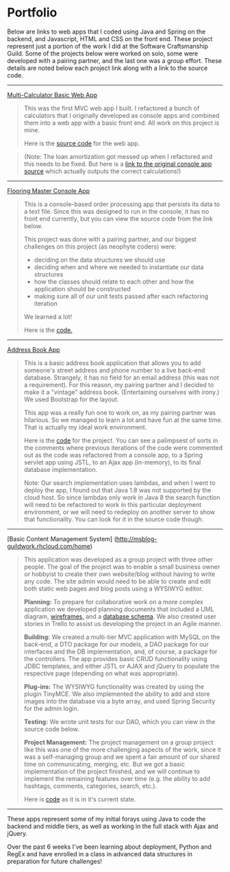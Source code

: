

# Portfolio

Below are links to web apps that I coded using Java and Spring on the backend, and Javascript, HTML and CSS on the front end.  These project represent just a portion of the work I did at the Software Craftsmanship Guild.  Some of the projects below were worked on solo, some were developed with a pairing partner, and the last one was a group effort.  These details are noted below each project link along with a link to the source code.  


----------


  [Multi-Calculator Basic Web App](http://multicalculator-guildwork.rhcloud.com/) 

> This was the first MVC web app I built. I refactored a bunch of calculators that I originally developed as console apps and combined them into a web app with a basic front end.  All work on this project is mine. 
> 
> Here is the [source code](https://bitbucket.org/maere/multicalculatorapp) for the web app.

> (Note: The loan amortization got messed up when I refactored and this needs to be fixed. But here is a [link to the original console app source](https://bitbucket.org/maere/loaninterestcalculator) which actually outputs the correct calculations!)


----------


 [Flooring Master Console App](https://bitbucket.org/maere/flooringmastery) 

> This is a console-based order processing app that persists its data to a text file.  Since this was designed to run in the console, it has no front end currently, but you can view the source code from the link below. 
> 
> This project was done with a pairing partner, and our biggest challenges on this project (as neophyte coders) were:
> 
> -  deciding on the data structures we should use
> - deciding when and where we needed to instantiate our data structures
> - how the classes should relate to each other and how the application should be constructed
> - making sure all of our unit tests passed after each refactoring iteration
> 
> We learned a lot!
> 
> Here is the [code.](https://bitbucket.org/maere/flooringmastery)
> 


----------


 [Address Book App](http://addressbook-guildwork.rhcloud.com/) 

> This is a basic address book application that allows you to add someone's street address and phone number to a live back-end database. Strangely, it has no field for an email address (this was not a requirement). For this reason, my pairing partner and I decided to make it a "vintage" address book.   (Entertaining ourselves with irony.) We used Bootstrap for the layout.
> 
> This app was a really fun one to work on, as my pairing partner was hilarious. So we managed to learn a lot and have fun at the same time. That is actually my ideal work environment. 
> 
> Here is the [code](https://github.com/maere/addressbooklocal) for the project. You can see a palimpsest of sorts in the comments where previous iterations of the code were commented out as the code was refactored from a console app, to a Spring servlet app using JSTL, to an Ajax app (in-memory), to its final database implementation. 
> 
> Note:  Our search implementation uses lambdas, and when I went to deploy the app, I found out that Java 1.8 was not supported by the cloud host. So since lambdas only work in Java 8 the search function will need to be refactored to work in this particular deployment environment, or we will need to redeploy on another server to show that functionality.  You can look for it in the source code though.


----------


 [Basic Content Management System] (http://msblog-guildwork.rhcloud.com/home)
 
> This application was developed as a group project with three other people. The goal of the project was to enable a small business owner or hobbyist to create their own website/blog without having to write any code.  The site admin would need to be able to create and edit both static web pages and blog posts using a WYSIWYG editor.  
> 
> **Planning:**
> To prepare for collaborative work on a more complex application we developed planning documents that included a UML diagram, [wireframes,](https://drive.google.com/folderview?id=0ByAbMCGJIwmrdE03eXhSTHhvZnM&usp=sharing) and a [database schema](https://drive.google.com/file/d/0ByAbMCGJIwmrWEFyeWdIVTBOWWc/view?usp=sharing). We also created user stories in Trello to assist us developing the project in an Agile manner.
> 
> **Building:**
> We created a multi-tier MVC application with MySQL on the back-end, a DTO package for our models, a DAO package for our interfaces and the DB implementation, and, of course, a package for the controllers.  The app provides basic CRUD functionality using JDBC templates, and either JSTL or AJAX and jQuery to populate the respective page (depending on what was appropriate).  
> 
> **Plug-ins:**
> The WYSIWYG functionality was created by using the plugin TinyMCE. We also implemented the ability to add and store images into the database via a byte array, and used Spring Security for the admin login.  
> 
> **Testing:**
> We wrote unit tests for our DAO, which you can view in the source code below.
> 
> **Project Management:**
> The project management on a group project like this was one of the more challenging aspects of the work, since it was a self-managing group and we spent a fair amount of our shared time on communicating, merging, etc. But we got a basic implementation of the project finished, and we will continue to implement the remaining features over time (e.g. the ability to add hashtags, comments, categories, search, etc.).
> 
> Here is [code](https://bitbucket.org/maere/cmssource) as it is in it's current state.


----------


These apps represent some of my initial forays using Java to code  the backend and middle tiers, as well as working in the full stack with Ajax and jQuery.  

Over the past 6 weeks I've been learning about deployment, Python and RegEx and have enrolled in a class in advanced data structures in preparation for future challenges!

